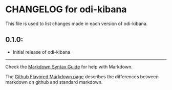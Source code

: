 # CHANGELOG for odi-kibana

This file is used to list changes made in each version of odi-kibana.

## 0.1.0:

* Initial release of odi-kibana

- - -
Check the [Markdown Syntax Guide](http://daringfireball.net/projects/markdown/syntax) for help with Markdown.

The [Github Flavored Markdown page](http://github.github.com/github-flavored-markdown/) describes the differences between markdown on github and standard markdown.
